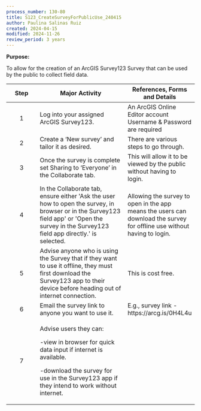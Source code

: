 ```yaml
---
process_number: 130-80
title: S123_CreateSurveyForPublicUse_240415
author: Paulina Salinas Ruiz
created: 2024-04-15
modified: 2024-11-26
review_period: 3 years
---
```


**Purpose:**

To allow for the creation of an ArcGIS Survey123 Survey that can be used by the public to collect field data.

<table>
<colgroup>
<col style="width: 17%" />
<col style="width: 50%" />
<col style="width: 31%" />
</colgroup>
<thead>
<tr>
<th style="text-align: center;"><strong>Step</strong></th>
<th><strong>Major Activity</strong></th>
<th><strong>References, Forms and Details</strong></th>
</tr>
</thead>
<tbody>
<tr>
<td style="text-align: center;">1</td>
<td>Log into your assigned ArcGIS Survey123.</td>
<td>An ArcGIS Online Editor account Username &amp; Password are required</td>
</tr>
<tr>
<td style="text-align: center;">2</td>
<td>Create a ‘New survey’ and tailor it as desired.</td>
<td>There are various steps to go through.</td>
</tr>
<tr>
<td style="text-align: center;">3</td>
<td>Once the survey is complete set Sharing to ‘Everyone’ in the Collaborate tab.</td>
<td>This will allow it to be viewed by the public without having to login.</td>
</tr>
<tr>
<td style="text-align: center;">4</td>
<td>In the Collaborate tab, ensure either 'Ask the user how to open the survey, in browser or in the Survey123 field app' or 'Open the survey in the Survey123 field app directly.' is selected.</td>
<td>Allowing the survey to open in the app means the users can download the survey for offline use without having to login.</td>
</tr>
<tr>
<td style="text-align: center;">5</td>
<td>Advise anyone who is using the Survey that if they want to use it offline, they must first download the Survey123 app to their device before heading out of internet connection.</td>
<td>This is cost free.</td>
</tr>
<tr>
<td style="text-align: center;">6</td>
<td>Email the survey link to anyone you want to use it.</td>
<td>E.g., survey link - https://arcg.is/0H4L4u</td>
</tr>
<tr>
<td style="text-align: center;">7</td>
<td><p>Advise users they can:</p>
<p>-view in browser for quick data input if internet is available.</p>
<p>-download the survey for use in the Survey123 app if they intend to work without internet.</p></td>
<td></td>
</tr>
</tbody>
</table>
